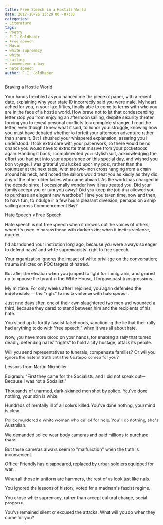 ```yaml
---
title: Free Speech in a Hostile World
date: 2017-10-26 13:29:00 -07:00
categories:
- Literature
tags:
- Poetry
- F.I. Goldhaber
- Free speech
- Music
- white supremacy
- white
- sailing
- commencement bay
- hate speech
author: F.I. Goldhaber
---
```


Braving a Hostile World

Your hands trembled as you handed me 
the piece of paper, with a recent 
date, explaining why your state ID 
incorrectly said you were male. My 
heart ached for you, in your late fifties, 
finally able to come to terms 
with who you are in the face of a 
hostile world. How brave not to let that 
condescending letter stop you from 
enjoying an afternoon sailing, 
despite security theater 
forcing you to reveal personal 
conflicts to a complete stranger. I 
read the letter, even though I knew 
what it said, to honor your struggle, 
knowing how you must have debated 
whether to forfeit your afternoon 
adventure rather than share it. But 
I shushed your whispered explanation, 
assuring you I understood. I 
took extra care with your paperwork, 
so there would be no chance you would have 
to extricate that missive from your 
pocketbook again. Handing it back, 
I complimented your stylish suit, 
acknowledging the effort you had 
put into your appearance on this 
special day, and wished you bon voyage. 
I was grateful you lucked upon my 
post, rather than the volunteer at 
the next table, with the two-inch cross 
hanging from a chain around his neck, 
and hoped the sailors would treat you as 
kindly as they did any of the other 
older ladies who came aboard. As 
the world has changed in the decade since, I 
occasionally wonder how it 
has treated you. Did your family 
accept you or turn you away? Did
you keep the job that allowed you to
purchase an elegant new wardrobe?
Have you taken time, now and then, to 
have fun, to indulge in a few hours
pleasant diversion, perhaps on a 
ship sailing across Commencement Bay?


Hate Speech ≠ Free Speech

Hate speech is not free speech when it drowns 
out the voices of others; when it's 
used to harass those with darker skin;
when it incites violence, murder. 

I'd abandoned your institution 
long ago, because you were always
so eager to defend nazis' and
white supremacists' right to free speech.

Your organization ignores the 
impact of white privilege on the 
conversation; trauma inflicted
on POC targets of hatred.

But after the election when you 
jumped to fight for immigrants, and geared
up to oppose the tyrant in the 
White House, I forgave past transgressions. 

My mistake. For only weeks after 
I rejoined, you again defended 
the indefensible — the "right" to 
incite violence with hate speech.

Just nine days after, one of their own 
slaughtered two men and wounded a third,
because they dared to stand between him 
and the recipients of his hate.

You stood up to fortify fascist
falsehoods, sanctioning the lie that their
rally had anything to do with 
"free speech," when it was all about hate.

Now, you have more blood on your hands, for
enabling a rally that turned deadly, 
defending nazis' "rights" to hold a
city hostage, attack its people.

Will you send representatives to 
funerals, compensate families?
Or will you ignore the hateful truth
until the Gestapo comes for you?



Lessons from Martin Niemöller

Epigraph: 
	"First they came for the Socialists, and I did not speak out—
	Because I was not a Socialist."

Thousands of unarmed, dark-skinned men shot by police.
You've done nothing, your skin is white.

Hundreds of mentally ill of all colors killed.
You've done nothing, your mind is clear.

Police murdered a white woman who called for help.
You'll do nothing, she's Australian.

We demanded police wear body cameras 
and paid millions to purchase them.

But those cameras always seem to "malfunction"
when the truth is inconvenient.

Officer Friendly has disappeared, replaced by 
urban soldiers equipped for war.

When all those in uniform are hammers, 
the rest of us look just like nails.

You ignored the lessons of history, voted 
for a madman's fascist regime.

You chose white supremacy, rather than accept
cultural change, social progress.

You've remained silent or excused the attacks. What
will you do when they come for you?


